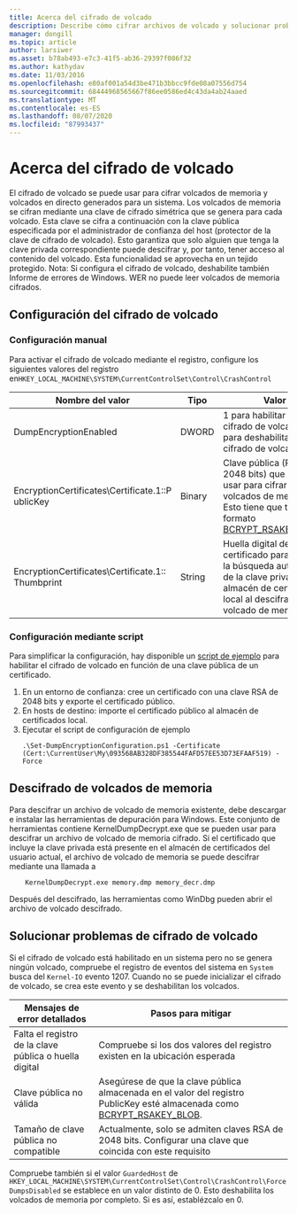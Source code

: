 ```yaml
---
title: Acerca del cifrado de volcado
description: Describe cómo cifrar archivos de volcado y solucionar problemas de cifrado.
manager: dongill
ms.topic: article
author: larsiwer
ms.asset: b78ab493-e7c3-41f5-ab36-29397f086f32
ms.author: kathydav
ms.date: 11/03/2016
ms.openlocfilehash: e80af001a54d3be471b3bbcc9fde08a07556d754
ms.sourcegitcommit: 68444968565667f86ee0586ed4c43da4ab24aaed
ms.translationtype: MT
ms.contentlocale: es-ES
ms.lasthandoff: 08/07/2020
ms.locfileid: "87993437"
---
```

# <a name="about-dump-encryption"></a>Acerca del cifrado de volcado
El cifrado de volcado se puede usar para cifrar volcados de memoria y volcados en directo generados para un sistema. Los volcados de memoria se cifran mediante una clave de cifrado simétrica que se genera para cada volcado. Esta clave se cifra a continuación con la clave pública especificada por el administrador de confianza del host (protector de la clave de cifrado de volcado). Esto garantiza que solo alguien que tenga la clave privada correspondiente puede descifrar y, por tanto, tener acceso al contenido del volcado. Esta funcionalidad se aprovecha en un tejido protegido.
Nota: Si configura el cifrado de volcado, deshabilite también Informe de errores de Windows. WER no puede leer volcados de memoria cifrados.

## <a name="configuring-dump-encryption"></a>Configuración del cifrado de volcado
### <a name="manual-configuration"></a>Configuración manual
Para activar el cifrado de volcado mediante el registro, configure los siguientes valores del registro en`HKEY_LOCAL_MACHINE\SYSTEM\CurrentControlSet\Control\CrashControl`

| Nombre del valor | Tipo | Valor |
| ---------- | ---- | ----- |
| DumpEncryptionEnabled | DWORD | 1 para habilitar el cifrado de volcado, 0 para deshabilitar el cifrado de volcado |
| EncryptionCertificates\Certificate.1::P ublicKey | Binary | Clave pública (RSA, 2048 bits) que se debe usar para cifrar volcados de memoria. Esto tiene que tener el formato [BCRYPT_RSAKEY_BLOB](/windows/win32/api/bcrypt/ns-bcrypt-bcrypt_rsakey_blob). |
| EncryptionCertificates\Certificate.1:: Thumbprint | String | Huella digital del certificado para permitir la búsqueda automática de la clave privada en el almacén de certificados local al descifrar un volcado de memoria. |


### <a name="configuration-using-script"></a>Configuración mediante script
Para simplificar la configuración, hay disponible un [script de ejemplo](https://github.com/Microsoft/Virtualization-Documentation/tree/live/hyperv-tools/DumpEncryption) para habilitar el cifrado de volcado en función de una clave pública de un certificado.

1. En un entorno de confianza: cree un certificado con una clave RSA de 2048 bits y exporte el certificado público.
2. En hosts de destino: importe el certificado público al almacén de certificados local.
3. Ejecutar el script de configuración de ejemplo
    ```
    .\Set-DumpEncryptionConfiguration.ps1 -Certificate (Cert:\CurrentUser\My\093568AB328DF385544FAFD57EE53D73EFAAF519) -Force
    ```

## <a name="decrypting-encrypted-dumps"></a>Descifrado de volcados de memoria
Para descifrar un archivo de volcado de memoria existente, debe descargar e instalar las herramientas de depuración para Windows. Este conjunto de herramientas contiene KernelDumpDecrypt.exe que se pueden usar para descifrar un archivo de volcado de memoria cifrado.
Si el certificado que incluye la clave privada está presente en el almacén de certificados del usuario actual, el archivo de volcado de memoria se puede descifrar mediante una llamada a

```
    KernelDumpDecrypt.exe memory.dmp memory_decr.dmp
```
Después del descifrado, las herramientas como WinDbg pueden abrir el archivo de volcado descifrado.

## <a name="troubleshooting-dump-encryption"></a>Solucionar problemas de cifrado de volcado
Si el cifrado de volcado está habilitado en un sistema pero no se genera ningún volcado, compruebe el registro de eventos del sistema en `System` busca del `Kernel-IO` evento 1207. Cuando no se puede inicializar el cifrado de volcado, se crea este evento y se deshabilitan los volcados.

| Mensajes de error detallados | Pasos para mitigar |
| ---------------------- | ----------------- |
| Falta el registro de la clave pública o huella digital | Compruebe si los dos valores del registro existen en la ubicación esperada |
| Clave pública no válida | Asegúrese de que la clave pública almacenada en el valor del registro PublicKey esté almacenada como [BCRYPT_RSAKEY_BLOB](/windows/win32/api/bcrypt/ns-bcrypt-bcrypt_rsakey_blob). |
| Tamaño de clave pública no compatible | Actualmente, solo se admiten claves RSA de 2048 bits. Configurar una clave que coincida con este requisito |

Compruebe también si el valor `GuardedHost` de `HKEY_LOCAL_MACHINE\SYSTEM\CurrentControlSet\Control\CrashControl\ForceDumpsDisabled` se establece en un valor distinto de 0. Esto deshabilita los volcados de memoria por completo. Si es así, establézcalo en 0.